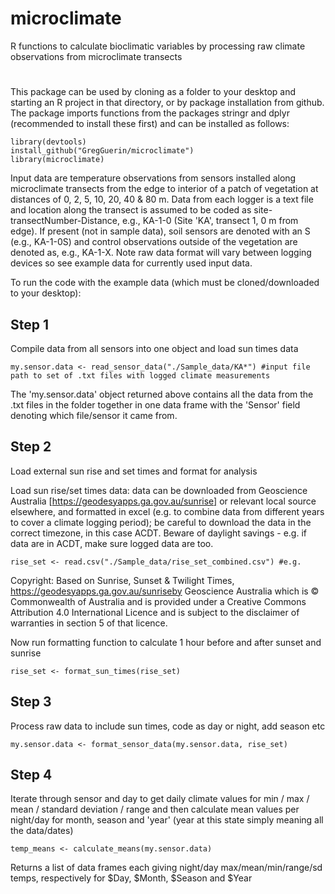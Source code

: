 # microclimate
R functions to calculate bioclimatic variables by processing raw climate observations from microclimate transects 

# 

This package can be used by cloning as a folder to your desktop and starting an R project in that directory, or by package installation from github. The package imports functions from the packages stringr and dplyr (recommended to install these first) and can be installed as follows:
```
library(devtools)
install_github("GregGuerin/microclimate")
library(microclimate)
``` 

Input data are temperature observations from sensors installed along microclimate transects from the edge to interior of a patch of vegetation at distances of 0, 2, 5, 10, 20, 40 & 80 m. Data from each logger is a text file and location along the transect is assumed to be coded as site-transectNumber-Distance, e.g., KA-1-0 (Site 'KA', transect 1, 0 m from edge). If present (not in sample data), soil sensors are denoted with an S (e.g., KA-1-0S) and control observations outside of the vegetation are denoted as, e.g., KA-1-X. Note raw data format will vary between logging devices so see example data for currently used input data.


To run the code with the example data (which must be cloned/downloaded to your desktop):

## Step 1
Compile data from all sensors into one object and load sun times data
```
my.sensor.data <- read_sensor_data("./Sample_data/KA*") #input file path to set of .txt files with logged climate measurements
```
The 'my.sensor.data' object returned above contains all the data from the .txt files in the folder together in one data frame with the 'Sensor' field denoting which file/sensor it came from.


## Step 2
Load external sun rise and set times and format for analysis

Load sun rise/set times data: data can be downloaded from Geoscience Australia [https://geodesyapps.ga.gov.au/sunrise] or relevant local source elsewhere, and formatted in excel (e.g. to combine data from different years to cover a climate logging period); be careful to download the data in the correct timezone, in this case ACDT. Beware of daylight savings - e.g. if data are in ACDT, make sure logged data are too.
```
rise_set <- read.csv("./Sample_data/rise_set_combined.csv") #e.g.
```
Copyright: Based on Sunrise, Sunset & Twilight Times, https://geodesyapps.ga.gov.au/sunriseby Geoscience Australia which is © Commonwealth of Australia and is provided under a Creative Commons Attribution 4.0 International Licence and is subject to the disclaimer of warranties in section 5 of that licence.

Now run formatting function to calculate 1 hour before and after sunset and sunrise
```
rise_set <- format_sun_times(rise_set)
```

## Step 3
Process raw data to include sun times, code as day or night, add season etc
```
my.sensor.data <- format_sensor_data(my.sensor.data, rise_set) 
```

## Step 4
Iterate through sensor and day to get daily climate values for min / max / mean / standard deviation / range and then calculate mean values per night/day for month, season and 'year' (year at this state simply meaning all the data/dates)
```
temp_means <- calculate_means(my.sensor.data)
```
Returns a list of data frames each giving night/day max/mean/min/range/sd temps, respectively for $Day, $Month, $Season and $Year 


